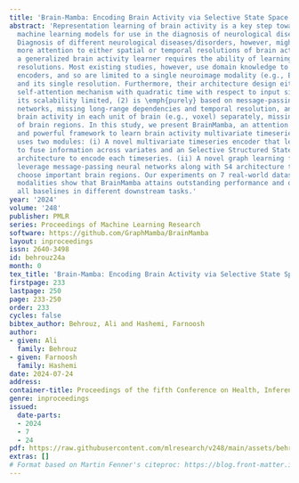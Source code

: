 ```yaml
---
title: 'Brain-Mamba: Encoding Brain Activity via Selective State Space Models'
abstract: 'Representation learning of brain activity is a key step toward unleashing
  machine learning models for use in the diagnosis of neurological diseases/disorders.
  Diagnosis of different neurological diseases/disorders, however, might require paying
  more attention to either spatial or temporal resolutions of brain activity. Accordingly,
  a generalized brain activity learner requires the ability of learning from both
  resolutions. Most existing studies, however, use domain knowledge to design brain
  encoders, and so are limited to a single neuroimage modality (e.g., EEG or fMRI)
  and its single resolution. Furthermore, their architecture design either: (1) uses
  self-attention mechanism with quadratic time with respect to input size, making
  its scalability limited, (2) is \emph{purely} based on message-passing graph neural
  networks, missing long-range dependencies and temporal resolution, and/or (3) encode
  brain activity in each unit of brain (e.g., voxel) separately, missing the dependencies
  of brain regions. In this study, we present BrainMamba, an attention free, scalable,
  and powerful framework to learn brain activity multivariate timeseries. BrainMamba
  uses two modules: (i) A novel multivariate timeseries encoder that leverage an MLP
  to fuse information across variates and an Selective Structured State Space (S4)
  architecture to encode each timeseries. (ii) A novel graph learning framework that
  leverage message-passing neural networks along with S4 architecture to selectively
  choose important brain regions. Our experiments on 7 real-world datasets with 3
  modalities show that BrainMamba attains outstanding performance and outperforms
  all baselines in different downstream tasks.'
year: '2024'
volume: '248'
publisher: PMLR
series: Proceedings of Machine Learning Research
software: https://github.com/GraphMamba/BrainMamba
layout: inproceedings
issn: 2640-3498
id: behrouz24a
month: 0
tex_title: 'Brain-Mamba: Encoding Brain Activity via Selective State Space Models'
firstpage: 233
lastpage: 250
page: 233-250
order: 233
cycles: false
bibtex_author: Behrouz, Ali and Hashemi, Farnoosh
author:
- given: Ali
  family: Behrouz
- given: Farnoosh
  family: Hashemi
date: 2024-07-24
address:
container-title: Proceedings of the fifth Conference on Health, Inference, and Learning
genre: inproceedings
issued:
  date-parts:
  - 2024
  - 7
  - 24
pdf: https://raw.githubusercontent.com/mlresearch/v248/main/assets/behrouz24a/behrouz24a.pdf
extras: []
# Format based on Martin Fenner's citeproc: https://blog.front-matter.io/posts/citeproc-yaml-for-bibliographies/
---
```

